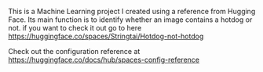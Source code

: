 This is a Machine Learning project I created using a reference from Hugging Face. Its main function is to identify whether an image contains a hotdog or not.
if you want to check it out go to here https://huggingface.co/spaces/Stringtai/Hotdog-not-hotdog

Check out the configuration reference at https://huggingface.co/docs/hub/spaces-config-reference
